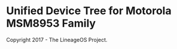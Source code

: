 Unified Device Tree for Motorola MSM8953 Family
===============================================

Copyright 2017 - The LineageOS Project.
